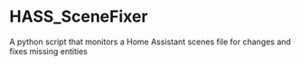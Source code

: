 # HASS_SceneFixer
A python script that monitors a Home Assistant scenes file for changes and fixes missing entities
